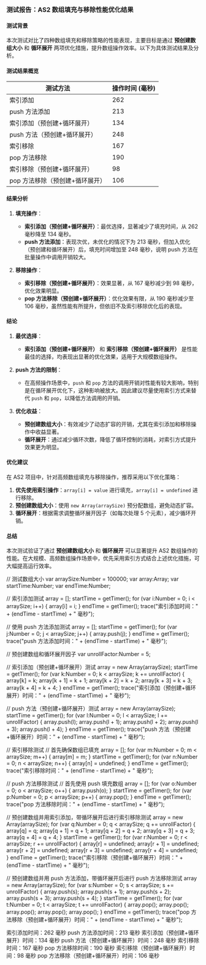 ### 测试报告：AS2 数组填充与移除性能优化结果

#### 测试背景

本次测试对比了四种数组填充和移除策略的性能表现，主要目标是通过 **预创建数组大小** 和 **循环展开** 两项优化措施，提升数组操作效率。以下为具体测试结果及分析。

#### 测试结果概览

| 测试方法                        | 操作时间 (毫秒) |
|---------------------------------|-----------------|
| 索引添加                        | 262            |
| push 方法添加                   | 213            |
| 索引添加（预创建+循环展开）     | 134            |
| push 方法（预创建+循环展开）     | 248            |
| 索引移除                        | 167            |
| pop 方法移除                    | 190            |
| 索引移除（预创建+循环展开）     | 98             |
| pop 方法移除（预创建+循环展开）  | 106            |

#### 结果分析

1. **填充操作**：
   - **索引添加（预创建+循环展开）**：最优选择，显著减少了填充时间，从 262 毫秒降至 134 毫秒。
   - **push 方法添加**：表现次优，未优化的情况下为 213 毫秒，但加入优化（预创建和循环展开）后，填充时间增加至 248 毫秒，说明 push 方法在批量操作中调用开销较大。

2. **移除操作**：
   - **索引移除（预创建+循环展开）**：效果显著，从 167 毫秒减少到 98 毫秒，优化效果明显。
   - **pop 方法移除（预创建+循环展开）**：优化效果有限，从 190 毫秒减少至 106 毫秒，虽然性能有所提升，但依旧不及索引移除优化后的表现。

#### 结论

1. **最优选择**：
   - **索引添加（预创建+循环展开）** 和 **索引移除（预创建+循环展开）** 是性能最佳的选择，均表现出显著的优化效果，适用于大规模数组操作。

2. **push 方法的限制**：
   - 在高频操作场景中，`push` 和 `pop` 方法的调用开销对性能有较大影响，特别是在循环展开优化下，这种影响被放大。因此建议尽量使用索引方式来替代 `push` 和 `pop`，以降低方法调用的开销。

3. **优化收益**：
   - **预创建数组大小**：有效减少了动态扩容的开销，尤其在索引添加和移除操作中收益显著。
   - **循环展开**：通过减少循环次数，降低了循环控制的消耗，对索引方式提升效果更为明显。

#### 优化建议

在 AS2 项目中，针对高频数组填充与移除操作，推荐采用以下优化策略：

1. **优先使用索引操作**：`array[i] = value` 进行填充，`array[i] = undefined` 进行移除。
2. **预创建数组大小**：使用 `new Array(arraySize)` 预分配数组，避免动态扩容。
3. **循环展开**：根据需求调整循环展开因子（如每次处理 5 个元素），减少循环开销。

#### 总结

本次测试验证了通过 **预创建数组大小** 和 **循环展开** 可以显著提升 AS2 数组操作的性能。在大规模、高频数组操作场景中，优先采用索引方式结合上述优化措施，可大幅提高运行效率。









// 测试数组大小
var arraySize:Number = 100000;
var array:Array;
var startTime:Number;
var endTime:Number;

// 索引添加测试
array = [];
startTime = getTimer();
for (var i:Number = 0; i < arraySize; i++) {
    array[i] = i;
}
endTime = getTimer();
trace("索引添加时间：" + (endTime - startTime) + " 毫秒");

// 使用 push 方法添加测试
array = [];
startTime = getTimer();
for (var j:Number = 0; j < arraySize; j++) {
    array.push(j);
}
endTime = getTimer();
trace("push 方法添加时间：" + (endTime - startTime) + " 毫秒");

// 预创建数组和循环展开因子
var unrollFactor:Number = 5;

// 索引添加（预创建+循环展开）测试
array = new Array(arraySize);
startTime = getTimer();
for (var k:Number = 0; k < arraySize; k += unrollFactor) {
    array[k] = k;
    array[k + 1] = k + 1;
    array[k + 2] = k + 2;
    array[k + 3] = k + 3;
    array[k + 4] = k + 4;
}
endTime = getTimer();
trace("索引添加（预创建+循环展开）时间：" + (endTime - startTime) + " 毫秒");

// push 方法（预创建+循环展开）测试
array = new Array(arraySize);
startTime = getTimer();
for (var l:Number = 0; l < arraySize; l += unrollFactor) {
    array.push(l);
    array.push(l + 1);
    array.push(l + 2);
    array.push(l + 3);
    array.push(l + 4);
}
endTime = getTimer();
trace("push 方法（预创建+循环展开）时间：" + (endTime - startTime) + " 毫秒");


// 索引移除测试
// 首先确保数组已填充
array = [];
for (var m:Number = 0; m < arraySize; m++) {
    array[m] = m;
}
startTime = getTimer();
for (var n:Number = 0; n < arraySize; n++) {
    array[n] = undefined;
}
endTime = getTimer();
trace("索引移除时间：" + (endTime - startTime) + " 毫秒");

// push 方法移除测试
// 首先使用 push 填充数组
array = [];
for (var o:Number = 0; o < arraySize; o++) {
    array.push(o);
}
startTime = getTimer();
for (var p:Number = 0; p < arraySize; p++) {
    array.pop();
}
endTime = getTimer();
trace("pop 方法移除时间：" + (endTime - startTime) + " 毫秒");

// 预创建数组并用索引添加，带循环展开后进行索引移除测试
array = new Array(arraySize);
for (var q:Number = 0; q < arraySize; q += unrollFactor) {
    array[q] = q;
    array[q + 1] = q + 1;
    array[q + 2] = q + 2;
    array[q + 3] = q + 3;
    array[q + 4] = q + 4;
}
startTime = getTimer();
for (var r:Number = 0; r < arraySize; r += unrollFactor) {
    array[r] = undefined;
    array[r + 1] = undefined;
    array[r + 2] = undefined;
    array[r + 3] = undefined;
    array[r + 4] = undefined;
}
endTime = getTimer();
trace("索引移除（预创建+循环展开）时间：" + (endTime - startTime) + " 毫秒");

// 预创建数组并用 push 方法添加，带循环展开后进行 push 方法移除测试
array = new Array(arraySize);
for (var s:Number = 0; s < arraySize; s += unrollFactor) {
    array.push(s);
    array.push(s + 1);
    array.push(s + 2);
    array.push(s + 3);
    array.push(s + 4);
}
startTime = getTimer();
for (var t:Number = 0; t < arraySize; t += unrollFactor) {
    array.pop();
    array.pop();
    array.pop();
    array.pop();
    array.pop();
}
endTime = getTimer();
trace("pop 方法移除（预创建+循环展开）时间：" + (endTime - startTime) + " 毫秒");








索引添加时间：262 毫秒
push 方法添加时间：213 毫秒
索引添加（预创建+循环展开）时间：134 毫秒
push 方法（预创建+循环展开）时间：248 毫秒
索引移除时间：167 毫秒
pop 方法移除时间：190 毫秒
索引移除（预创建+循环展开）时间：98 毫秒
pop 方法移除（预创建+循环展开）时间：106 毫秒
